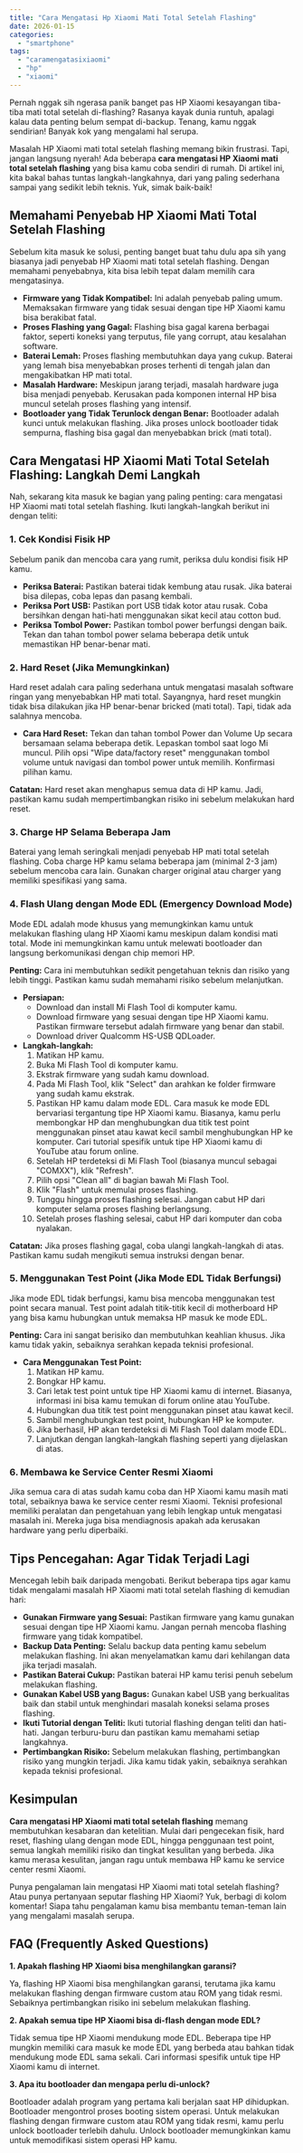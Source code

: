```yaml
---
title: "Cara Mengatasi Hp Xiaomi Mati Total Setelah Flashing"
date: 2026-01-15
categories: 
  - "smartphone"
tags: 
  - "caramengatasixiaomi"
  - "hp"
  - "xiaomi"
---
```


Pernah nggak sih ngerasa panik banget pas HP Xiaomi kesayangan tiba-tiba mati total setelah di-flashing? Rasanya kayak dunia runtuh, apalagi kalau data penting belum sempat di-backup. Tenang, kamu nggak sendirian! Banyak kok yang mengalami hal serupa.

Masalah HP Xiaomi mati total setelah flashing memang bikin frustrasi. Tapi, jangan langsung nyerah! Ada beberapa **cara mengatasi HP Xiaomi mati total setelah flashing** yang bisa kamu coba sendiri di rumah. Di artikel ini, kita bakal bahas tuntas langkah-langkahnya, dari yang paling sederhana sampai yang sedikit lebih teknis. Yuk, simak baik-baik!

## Memahami Penyebab HP Xiaomi Mati Total Setelah Flashing

Sebelum kita masuk ke solusi, penting banget buat tahu dulu apa sih yang biasanya jadi penyebab HP Xiaomi mati total setelah flashing. Dengan memahami penyebabnya, kita bisa lebih tepat dalam memilih cara mengatasinya.

- **Firmware yang Tidak Kompatibel:** Ini adalah penyebab paling umum. Memaksakan firmware yang tidak sesuai dengan tipe HP Xiaomi kamu bisa berakibat fatal.
- **Proses Flashing yang Gagal:** Flashing bisa gagal karena berbagai faktor, seperti koneksi yang terputus, file yang corrupt, atau kesalahan software.
- **Baterai Lemah:** Proses flashing membutuhkan daya yang cukup. Baterai yang lemah bisa menyebabkan proses terhenti di tengah jalan dan mengakibatkan HP mati total.
- **Masalah Hardware:** Meskipun jarang terjadi, masalah hardware juga bisa menjadi penyebab. Kerusakan pada komponen internal HP bisa muncul setelah proses flashing yang intensif.
- **Bootloader yang Tidak Terunlock dengan Benar:** Bootloader adalah kunci untuk melakukan flashing. Jika proses unlock bootloader tidak sempurna, flashing bisa gagal dan menyebabkan brick (mati total).

## Cara Mengatasi HP Xiaomi Mati Total Setelah Flashing: Langkah Demi Langkah

Nah, sekarang kita masuk ke bagian yang paling penting: cara mengatasi HP Xiaomi mati total setelah flashing. Ikuti langkah-langkah berikut ini dengan teliti:

### 1\. Cek Kondisi Fisik HP

Sebelum panik dan mencoba cara yang rumit, periksa dulu kondisi fisik HP kamu.

- **Periksa Baterai:** Pastikan baterai tidak kembung atau rusak. Jika baterai bisa dilepas, coba lepas dan pasang kembali.
- **Periksa Port USB:** Pastikan port USB tidak kotor atau rusak. Coba bersihkan dengan hati-hati menggunakan sikat kecil atau cotton bud.
- **Periksa Tombol Power:** Pastikan tombol power berfungsi dengan baik. Tekan dan tahan tombol power selama beberapa detik untuk memastikan HP benar-benar mati.

### 2\. Hard Reset (Jika Memungkinkan)

Hard reset adalah cara paling sederhana untuk mengatasi masalah software ringan yang menyebabkan HP mati total. Sayangnya, hard reset mungkin tidak bisa dilakukan jika HP benar-benar bricked (mati total). Tapi, tidak ada salahnya mencoba.

- **Cara Hard Reset:** Tekan dan tahan tombol Power dan Volume Up secara bersamaan selama beberapa detik. Lepaskan tombol saat logo Mi muncul. Pilih opsi "Wipe data/factory reset" menggunakan tombol volume untuk navigasi dan tombol power untuk memilih. Konfirmasi pilihan kamu.

**Catatan:** Hard reset akan menghapus semua data di HP kamu. Jadi, pastikan kamu sudah mempertimbangkan risiko ini sebelum melakukan hard reset.

### 3\. Charge HP Selama Beberapa Jam

Baterai yang lemah seringkali menjadi penyebab HP mati total setelah flashing. Coba charge HP kamu selama beberapa jam (minimal 2-3 jam) sebelum mencoba cara lain. Gunakan charger original atau charger yang memiliki spesifikasi yang sama.

### 4\. Flash Ulang dengan Mode EDL (Emergency Download Mode)

Mode EDL adalah mode khusus yang memungkinkan kamu untuk melakukan flashing ulang HP Xiaomi kamu meskipun dalam kondisi mati total. Mode ini memungkinkan kamu untuk melewati bootloader dan langsung berkomunikasi dengan chip memori HP.

**Penting:** Cara ini membutuhkan sedikit pengetahuan teknis dan risiko yang lebih tinggi. Pastikan kamu sudah memahami risiko sebelum melanjutkan.

- **Persiapan:**
    - Download dan install Mi Flash Tool di komputer kamu.
    - Download firmware yang sesuai dengan tipe HP Xiaomi kamu. Pastikan firmware tersebut adalah firmware yang benar dan stabil.
    - Download driver Qualcomm HS-USB QDLoader.
- **Langkah-langkah:**
    1. Matikan HP kamu.
    2. Buka Mi Flash Tool di komputer kamu.
    3. Ekstrak firmware yang sudah kamu download.
    4. Pada Mi Flash Tool, klik "Select" dan arahkan ke folder firmware yang sudah kamu ekstrak.
    5. Pastikan HP kamu dalam mode EDL. Cara masuk ke mode EDL bervariasi tergantung tipe HP Xiaomi kamu. Biasanya, kamu perlu membongkar HP dan menghubungkan dua titik test point menggunakan pinset atau kawat kecil sambil menghubungkan HP ke komputer. Cari tutorial spesifik untuk tipe HP Xiaomi kamu di YouTube atau forum online.
    6. Setelah HP terdeteksi di Mi Flash Tool (biasanya muncul sebagai "COMXX"), klik "Refresh".
    7. Pilih opsi "Clean all" di bagian bawah Mi Flash Tool.
    8. Klik "Flash" untuk memulai proses flashing.
    9. Tunggu hingga proses flashing selesai. Jangan cabut HP dari komputer selama proses flashing berlangsung.
    10. Setelah proses flashing selesai, cabut HP dari komputer dan coba nyalakan.

**Catatan:** Jika proses flashing gagal, coba ulangi langkah-langkah di atas. Pastikan kamu sudah mengikuti semua instruksi dengan benar.

### 5\. Menggunakan Test Point (Jika Mode EDL Tidak Berfungsi)

Jika mode EDL tidak berfungsi, kamu bisa mencoba menggunakan test point secara manual. Test point adalah titik-titik kecil di motherboard HP yang bisa kamu hubungkan untuk memaksa HP masuk ke mode EDL.

**Penting:** Cara ini sangat berisiko dan membutuhkan keahlian khusus. Jika kamu tidak yakin, sebaiknya serahkan kepada teknisi profesional.

- **Cara Menggunakan Test Point:**
    1. Matikan HP kamu.
    2. Bongkar HP kamu.
    3. Cari letak test point untuk tipe HP Xiaomi kamu di internet. Biasanya, informasi ini bisa kamu temukan di forum online atau YouTube.
    4. Hubungkan dua titik test point menggunakan pinset atau kawat kecil.
    5. Sambil menghubungkan test point, hubungkan HP ke komputer.
    6. Jika berhasil, HP akan terdeteksi di Mi Flash Tool dalam mode EDL.
    7. Lanjutkan dengan langkah-langkah flashing seperti yang dijelaskan di atas.

### 6\. Membawa ke Service Center Resmi Xiaomi

Jika semua cara di atas sudah kamu coba dan HP Xiaomi kamu masih mati total, sebaiknya bawa ke service center resmi Xiaomi. Teknisi profesional memiliki peralatan dan pengetahuan yang lebih lengkap untuk mengatasi masalah ini. Mereka juga bisa mendiagnosis apakah ada kerusakan hardware yang perlu diperbaiki.

## Tips Pencegahan: Agar Tidak Terjadi Lagi

Mencegah lebih baik daripada mengobati. Berikut beberapa tips agar kamu tidak mengalami masalah HP Xiaomi mati total setelah flashing di kemudian hari:

- **Gunakan Firmware yang Sesuai:** Pastikan firmware yang kamu gunakan sesuai dengan tipe HP Xiaomi kamu. Jangan pernah mencoba flashing firmware yang tidak kompatibel.
- **Backup Data Penting:** Selalu backup data penting kamu sebelum melakukan flashing. Ini akan menyelamatkan kamu dari kehilangan data jika terjadi masalah.
- **Pastikan Baterai Cukup:** Pastikan baterai HP kamu terisi penuh sebelum melakukan flashing.
- **Gunakan Kabel USB yang Bagus:** Gunakan kabel USB yang berkualitas baik dan stabil untuk menghindari masalah koneksi selama proses flashing.
- **Ikuti Tutorial dengan Teliti:** Ikuti tutorial flashing dengan teliti dan hati-hati. Jangan terburu-buru dan pastikan kamu memahami setiap langkahnya.
- **Pertimbangkan Risiko:** Sebelum melakukan flashing, pertimbangkan risiko yang mungkin terjadi. Jika kamu tidak yakin, sebaiknya serahkan kepada teknisi profesional.

## Kesimpulan

**Cara mengatasi HP Xiaomi mati total setelah flashing** memang membutuhkan kesabaran dan ketelitian. Mulai dari pengecekan fisik, hard reset, flashing ulang dengan mode EDL, hingga penggunaan test point, semua langkah memiliki risiko dan tingkat kesulitan yang berbeda. Jika kamu merasa kesulitan, jangan ragu untuk membawa HP kamu ke service center resmi Xiaomi.

Punya pengalaman lain mengatasi HP Xiaomi mati total setelah flashing? Atau punya pertanyaan seputar flashing HP Xiaomi? Yuk, berbagi di kolom komentar! Siapa tahu pengalaman kamu bisa membantu teman-teman lain yang mengalami masalah serupa.

## FAQ (Frequently Asked Questions)

**1\. Apakah flashing HP Xiaomi bisa menghilangkan garansi?**

Ya, flashing HP Xiaomi bisa menghilangkan garansi, terutama jika kamu melakukan flashing dengan firmware custom atau ROM yang tidak resmi. Sebaiknya pertimbangkan risiko ini sebelum melakukan flashing.

**2\. Apakah semua tipe HP Xiaomi bisa di-flash dengan mode EDL?**

Tidak semua tipe HP Xiaomi mendukung mode EDL. Beberapa tipe HP mungkin memiliki cara masuk ke mode EDL yang berbeda atau bahkan tidak mendukung mode EDL sama sekali. Cari informasi spesifik untuk tipe HP Xiaomi kamu di internet.

**3\. Apa itu bootloader dan mengapa perlu di-unlock?**

Bootloader adalah program yang pertama kali berjalan saat HP dihidupkan. Bootloader mengontrol proses booting sistem operasi. Untuk melakukan flashing dengan firmware custom atau ROM yang tidak resmi, kamu perlu unlock bootloader terlebih dahulu. Unlock bootloader memungkinkan kamu untuk memodifikasi sistem operasi HP kamu.
